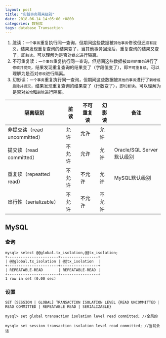 ```yaml
---
layout: post
title: "实践事务隔离级别"
date: 2018-06-14 14:05:00 +0800
categories: 数据库
tags: database Transaction
---
```




1. 脏读：`一个事务`重复执行同一查询，但期间这些数据被`其他事务`修改但还`没有提交`，结果发现重复查询的结果变了，当其他事务回滚后，重复查询的结果又变了，即`脏读`。可以理解为是否对`提交`进行隔离。
2. 不可重复读：`一个事务`重复执行同一查询，但期间这些数据被`其他的事务`进行了`修改并提交`，结果发现重复查询的结果变了（字段值变了），即`不可重复读`。可以理解为是否对`修改`进行隔离。
3. 幻影读：`一个事务`重复执行同一查询，但期间这些数据被`其他的事务`进行了`新增或删除并提交`，结果发现重复查询的结果变了（行数变了），即`幻影读`。可以理解为是否对`新增`和`删除`进行隔离。



| 隔离级别                   | 脏读   | 不可重复读 | 幻影读  | 备注         |
| ---------------------- | ---- | ----- | ---- | ---------- |
| 非提交读（read uncommitted） | 允许   | 允许    | 允许   |            |
| 提交读（read committed）    | 不允许  | 允许    | 允许   | Oracle/SQL Server默认级别 |
| 重复读（repeatted read）    | 不允许  | 不允许   | 允许   | MySQL默认级别           |
| 串行性（serializable）      | 不允许  | 不允许   | 不允许  |            |



## MySQL

### 查询

```mysql
mysql> select @@global.tx_isolation,@@tx_isolation;
+-----------------------+-----------------+
| @@global.tx_isolation | @@tx_isolation  |
+-----------------------+-----------------+
| REPEATABLE-READ       | REPEATABLE-READ |
+-----------------------+-----------------+
1 row in set (0.00 sec)
```

### 设置

```mysql
SET [SESSION | GLOBAL] TRANSACTION ISOLATION LEVEL {READ UNCOMMITTED | READ COMMITTED | REPEATABLE READ | SERIALIZABLE}
```



```mysql
mysql> set global transaction isolation level read committed; //全局的

mysql> set session transaction isolation level read committed; //当前会话
```

